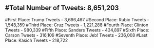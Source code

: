 #Total Number of Tweets: 8,651,203 
---
#First Place: Trump Tweets - 3,696,467
#Second Place: Rubio Tweets - 1,548,359
#Third Place: Cruz Tweets - 1,221,288
#Fourth Place: Clinton Tweets - 980,339
#Fifth Place: Sanders Tweets - 434,897
#Sixth Place: Carson Tweets - 316,109
#Seventh Place: Jeb! Tweets - 236,008
#Last Place: Kasich Tweets - 218,722
